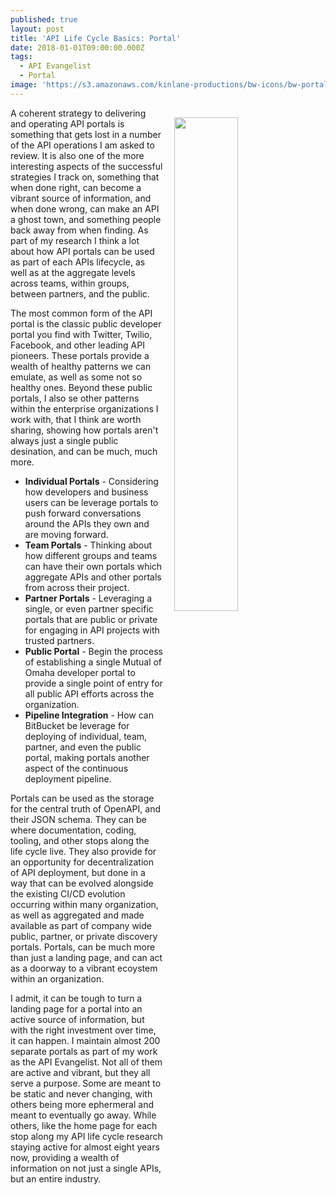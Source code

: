 ```yaml
---
published: true
layout: post
title: 'API Life Cycle Basics: Portal'
date: 2018-01-01T09:00:00.000Z
tags:
  - API Evangelist
  - Portal
image: 'https://s3.amazonaws.com/kinlane-productions/bw-icons/bw-portal.jpg'
---
```

<p><img src="https://s3.amazonaws.com/kinlane-productions/bw-icons/bw-portal.jpg" align="right" width="45%" style="padding: 15px;" /></p>A coherent strategy to delivering and operating API portals is something that gets lost in a number of the API operations I am asked to review. It is also one of the more interesting aspects of the successful strategies I track on, something that when done right, can become a vibrant source of information, and when done wrong, can make an API a ghost town, and something people back away from when finding. As part of my research I think a lot about how API portals can be used as part of each APIs lifecycle, as well as at the aggregate levels across teams, within groups, between partners, and the public. 

The most common form of the API portal is the classic public developer portal you find with Twitter, Twilio, Facebook, and other leading API pioneers. These portals provide a wealth of healthy patterns we can emulate, as well as some not so healthy ones. Beyond these public portals, I also se other patterns within the enterprise organizations I work with, that I think are worth sharing, showing how portals aren't always just a single public desination, and can be much, much more.

- **Individual Portals** - Considering how developers and business users can be leverage portals to push forward conversations around the APIs they own and are moving forward.
- **Team Portals** - Thinking about how different groups and teams can have their own portals which aggregate APIs and other portals from across their project.
- **Partner Portals** - Leveraging a single, or even partner specific portals that are public or private for engaging in API projects with trusted partners.
- **Public Portal** - Begin the process of establishing a single Mutual of Omaha developer portal to provide a single point of entry for all public API efforts across the organization. 
- **Pipeline Integration** - How can BitBucket be leverage for deploying of individual, team, partner, and even the public portal, making portals another aspect of the continuous deployment pipeline.

Portals can be used as the storage for the central truth of OpenAPI, and their JSON schema. They can be where documentation, coding, tooling, and other stops along the life cycle live. They also provide for an opportunity for decentralization of API deployment, but done in a way that can be evolved alongside the existing CI/CD evolution occurring within many organization, as well as aggregated and made available as part of company wide public, partner, or private discovery portals. Portals, can be much more than just a landing page, and can act as a doorway to a vibrant ecoystem within an organization.

I admit, it can be tough to turn a landing page for a portal into an active source of information, but with the right investment over time, it can happen. I maintain almost 200 separate portals as part of my work as the API Evangelist. Not all of them are active and vibrant, but they all serve a purpose. Some are meant to be static and never changing, with others being more ephermeral and meant to eventually go away. While others, like the home page for each stop along my API life cycle research staying active for almost eight years now, providing a wealth of information on not just a single APIs, but an entire industry.